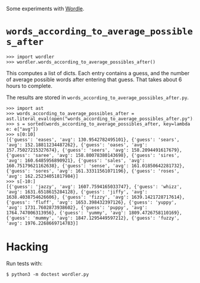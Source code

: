 Some experiments with [Wordle](https://www.powerlanguage.co.uk/wordle/).

# `words_according_to_average_possibles_after`

```
>>> import wordler
>>> wordler.words_according_to_average_possibles_after()
```

This computes a list of dicts. Each entry contains a guess, and the number of average possible words after entering that guess. That takes about 6 hours to complete.

The results are stored in `words_according_to_average_possibles_after.py`.

```
>>> import ast
>>> words_according_to_average_possibles_after = ast.literal_eval(open("words_according_to_average_possibles_after.py").read())
>>> s = sorted(words_according_to_average_possibles_after, key=lambda e: e["avg"])
>>> s[0:10]
[{'guess': 'eases', 'avg': 130.9542782495101}, {'guess': 'sears', 'avg': 152.18811234487262}, {'guess': 'oases', 'avg': 157.75027215327674}, {'guess': 'seers', 'avg': 158.2094491617679}, {'guess': 'saree', 'avg': 158.80078380143698}, {'guess': 'sires', 'avg': 160.6485956890921}, {'guess': 'sales', 'avg': 160.75179621162638}, {'guess': 'sense', 'avg': 161.01850642281732}, {'guess': 'sores', 'avg': 161.33311561071196}, {'guess': 'roses', 'avg': 162.25234051817984}]
>>> s[-10:]
[{'guess': 'jazzy', 'avg': 1607.7594165033747}, {'guess': 'whizz', 'avg': 1631.6518615284128}, {'guess': 'jiffy', 'avg': 1638.4038754626606}, {'guess': 'fizzy', 'avg': 1639.1421728717614}, {'guess': 'fluff', 'avg': 1653.398432397126}, {'guess': 'yuppy', 'avg': 1731.7602873938602}, {'guess': 'puppy', 'avg': 1764.747006313956}, {'guess': 'yummy', 'avg': 1809.4726758110169}, {'guess': 'mummy', 'avg': 1847.1295449597212}, {'guess': 'fuzzy', 'avg': 1976.2268669714783}]
```

# Hacking

Run tests with:

```
$ python3 -m doctest wordler.py
```
